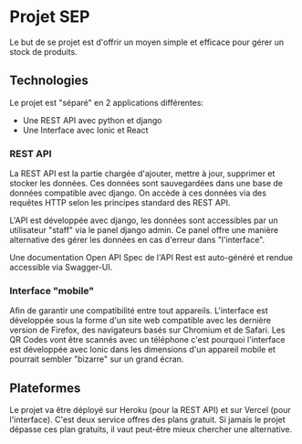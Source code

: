 # Projet SEP

Le but de se projet est d'offrir un moyen simple et efficace pour gérer un stock de produits.

## Technologies

Le projet est "séparé" en 2 applications différentes:

- Une REST API avec python et django
- Une Interface avec Ionic et React

### REST API

La REST API est la partie chargée d'ajouter, mettre à jour, supprimer et stocker les données. Ces données sont sauvegardées dans une base de données compatible avec django. On accède à ces données via des requêtes HTTP selon les principes standard des REST API.

L'API est développée avec django, les données sont accessibles par un utilisateur "staff" via le panel django admin. Ce panel offre une manière alternative des gérer les données en cas d'erreur dans "l'interface".

Une documentation Open API Spec de l'API Rest est auto-généré et rendue accessible via Swagger-UI.

### Interface "mobile"

Afin de garantir une compatibilité entre tout appareils. L'interface est développée sous la forme d'un site web compatible avec les dernière version de Firefox, des navigateurs basés sur Chromium et de Safari. Les QR Codes vont être scannés avec un téléphone c'est pourquoi l'interface est développée avec Ionic dans les dimensions d'un appareil mobile et pourrait sembler "bizarre" sur un grand écran.

## Plateformes

Le projet va être déployé sur Heroku (pour la REST API) et sur Vercel (pour l'interface). C'est deux service offres des plans gratuit. Si jamais le projet dépasse ces plan gratuits, il vaut peut-être mieux chercher une alternative.
